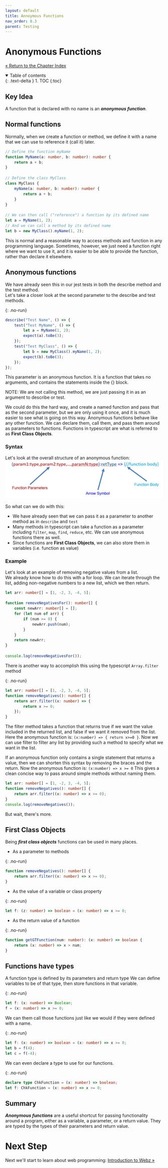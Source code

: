 ```yaml
---
layout: default
title: Annoymous Functions
nav_order: 8.3
parent: Testing
---
```


# Anonymous Functions

[&laquo; Return to the Chapter Index](index.md)

<details open markdown="block">
  <summary>
    Table of contents
  </summary>
  {: .text-delta }
1. TOC
{:toc}
</details>

## Key Idea

A function that is declared with no name is an **_anonymous function_**.

## Normal functions

Normally, when we create a function or method, we define it with a name that we can use to reference it (call it) later.

```typescript
// Define the function myName
function MyName(a: number, b: number): number {
    return a + b;
}

// Define the class MyClass
class MyClass {
    myName(a: number, b: number): number {
        return a + b;
    }
}

// We can then call ("reference") a function by its defined name
let a = MyName(1, 2);
// And we can call a method by its defined name
let b = new MyClass().myName(1, 2);
```

This is normal and a reasonable way to access methods and function in any programming language.
Sometimes, however, we just need a function right where we want to use it, and it is easier to be able to provide the function, rather than declare it elsewhere.

## Anonymous functions

We have already seen this in our jest tests in both the describe method and the test method.  
Let's take a closer look at the second parameter to the describe and test methods.

{: .no-run}

```typescript
describe("Test Name", () => {
    test("Test MyName", () => {
        let a = MyName(1, 2);
        expect(a).toBe(3);
    });
    test("Test MyClass", () => {
        let b = new MyClass().myName(1, 2);
        expect(b).toBe(3);
    });
});
```

This parameter is an anonymous function. It is a function that takes no arguments, and contains the statements inside the {} block.

NOTE: We are not calling this method, we are just passing it in as an argument to describe or test.

We could do this the hard way, and create a named function and pass that as the second parameter, but we are only using it once, and it is much easier to see what is going on this way.
Anonymous functions behave like any other function. We can declare them, call them, and pass them around as parameters to functions. Functions in typescript are what is referred to as **First Class Objects**.

### Syntax

Let's look at the overall structure of an anonymous function:
![](../../assets/images/anon_1.jpg)

So what can we do with this:

-   We have already seen that we can pass it as a parameter to another method as in `describe` and `test`
-   Many methods in typescript can take a function as a parameter including `filter`, `map`, `find`, `reduce`, etc. We can use anonymous functions there as well.
-   Since functions are **First Class Objects**, we can also store them in variables (i.e. function as value)

### Example

Let's look at an example of removing negative values from a list.  
We already know how to do this with a for loop.
We can iterate through the list, adding non-negative numbers to a new list, which we then return.

```typescript
let arr: number[] = [1, -2, 3, -4, 5];

function removeNegativesFor(): number[] {
    const newArr: number[] = [];
    for (let num of arr) {
        if (num >= 0) {
            newArr.push(num);
        }
    }
    return newArr;
}

console.log(removeNegativesFor());
```

There is another way to accomplish this using the typescript `Array.filter` method

{: .no-run}

```typescript
let arr: number[] = [1, -2, 3, -4, 5];
function removeNegatives(): number[] {
    return arr.filter((x: number) => {
        return x >= 0;
    });
}
```

The filter method takes a function that returns true if we want the value included in the returned list, and false if we want it removed from the list.
Here the anonymous function is: `(x:number) => { return x>=0 }`.
Now we can use filter to filter any list by providing such a method to specify what we want in the list.

If an anonymous function only contains a single statement that returns a value, then we can shorten this syntax by removing the braces and the return.
Now the anonymous function is: `(x:number) => x >= 0`
This gives a clean concise way to pass around simple methods without naming them.

```typescript
let arr: number[] = [1, -2, 3, -4, 5];
function removeNegatives(): number[] {
    return arr.filter((x: number) => x >= 0);
}
console.log(removeNegatives());
```

But wait, there's more.

## First Class Objects

Being **_first class objects_** functions can be used in many places.

-   As a parameter to methods

{: .no-run}
```typescript
function removeNegatives(): number[] {
    return arr.filter((x: number) => x >= 0);
}
```

-   As the value of a variable or class property

{: .no-run}

```typescript
let f: (z: number) => boolean = (x: number) => x >= 0;
```

-   As the return value of a function

{: .no-run}

```typescript
function getGTFunction(num: number): (x: number) => boolean {
    return (x: number) => x > num;
}
```

## Functions have types

A function type is defined by its parameters and return type
We can define variables to be of that type, then store functions in that variable.

{: .no-run}

```typescript
let f: (x: number) => Boolean;
f = (x: number) => x >= 0;
```

We can them call those functions just like we would if they were defined with a name.

{: .no-run}

```typescript
let f: (x: number) => boolean = (x: number) => x >= 0;
let b = f(4);
let c = f(-4);
```

We can even declare a type to use for our functions.

{: .no-run}

```typescript
declare type ChkFunction = (x: number) => boolean;
let f: ChkFunction = (x: number) => x >= 0;
```

## Summary

**_Anonymous functions_** are a useful shortcut for passing functionality around a program, either as a variable, a parameter, or a return value. They are typed by the types of their parameters and return value.

# Next Step

Next we'll start to learn about web programming: [Introduction to Webz &raquo;](../9-webz-intro/index.md)
